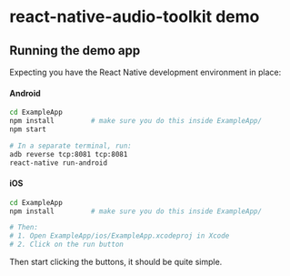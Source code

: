 react-native-audio-toolkit demo
===============================

Running the demo app
--------------------

Expecting you have the React Native development environment in place:

#### Android

```sh
cd ExampleApp
npm install         # make sure you do this inside ExampleApp/
npm start

# In a separate terminal, run:
adb reverse tcp:8081 tcp:8081
react-native run-android
```

#### iOS

```sh
cd ExampleApp
npm install         # make sure you do this inside ExampleApp/

# Then:
# 1. Open ExampleApp/ios/ExampleApp.xcodeproj in Xcode
# 2. Click on the run button
```

Then start clicking the buttons, it should be quite simple.
